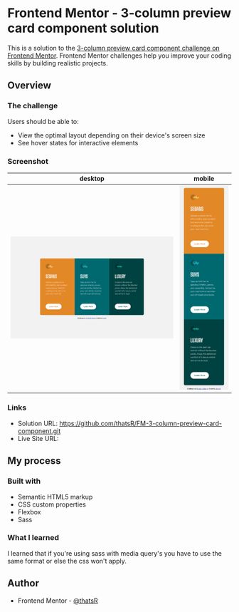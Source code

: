 # Frontend Mentor - 3-column preview card component solution

This is a solution to the [3-column preview card component challenge on Frontend Mentor](https://www.frontendmentor.io/challenges/3column-preview-card-component-pH92eAR2-). Frontend Mentor challenges help you improve your coding skills by building realistic projects. 

## Overview

### The challenge

Users should be able to:

- View the optimal layout depending on their device's screen size
- See hover states for interactive elements

### Screenshot

| desktop | mobile |
| --- | --- |
| ![](./desktop.png) | ![](./mobile.png) |

### Links

- Solution URL: https://github.com/thatsR/FM-3-column-preview-card-component.git
- Live Site URL: 

## My process

### Built with

- Semantic HTML5 markup
- CSS custom properties
- Flexbox
- Sass

### What I learned

I learned that if you're using sass with media query's you have to use the same format or else the css won't apply.

## Author

- Frontend Mentor - [@thatsR](https://www.frontendmentor.io/profile/thatsR)
